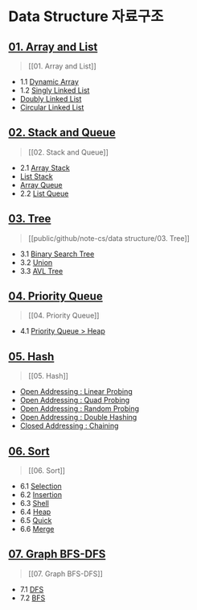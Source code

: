 # Data Structure 자료구조

## [01. Array and List](https://github.com/DOforTU/note-cs/blob/main/data%20structure/01.%20Array%20and%20List.md)

> [[01. Array and List]]

- 1.1 <a href="https://github.com/1Dohyeon/Study-DataStructure/blob/master/01_Lists_with_py/01_DynamicArray.py">Dynamic Array</a>
- 1.2 <a href="https://github.com/1Dohyeon/Study-DataStructure/blob/master/01_Lists_with_py/02_SinglyLinkedList.py">Singly Linked List</a>
- <a href="https://github.com/1Dohyeon/Study-DataStructure/blob/master/01_Lists_with_py/03_DoublyLinkedList.py">Doubly Linked List</a>
- <a href="https://github.com/1Dohyeon/Study-DataStructure/blob/master/01_Lists_with_py/04_CircularLinkedList.py">Circular Linked List</a>

## [02. Stack and Queue](https://github.com/DOforTU/note-cs/blob/main/data%20structure/02.%20Stack%20and%20Queue.md)

> [[02. Stack and Queue]]

- 2.1 <a href="https://github.com/1Dohyeon/Study-DataStructure/blob/master/02_stack_and_queue_with_java/D1_ArrayStack/ArrayStack.java">Array Stack</a>
- <a href="https://github.com/1Dohyeon/Study-DataStructure/tree/master/02_stack_and_queue_with_java/D2_ListStack">List Stack</a>
- <a href="https://github.com/1Dohyeon/Study-DataStructure/blob/master/02_stack_and_queue_with_java/D3_ArrayQueue/ArrayQueue.java">Array Queue</a>
- 2.2 <a href="https://github.com/1Dohyeon/Study-DataStructure/tree/master/02_stack_and_queue_with_java/D4_ListQueue">List Queue</a>

## [03. Tree](https://github.com/DOforTU/note-cs/blob/main/data%20structure/03.%20Tree.md)

> [[public/github/note-cs/data structure/03. Tree]]

- 3.1 <a href="https://github.com/1Dohyeon/Study-DataStructure/blob/master/03_Tree_with_java/D1_BS_Tree/BST.java">Binary Search Tree</a>
- 3.2 <a href="https://github.com/1Dohyeon/Study-DataStructure/blob/master/03_Tree_with_java/D2_Union/UnionFind.java">Union</a>
- 3.3 <a href="https://github.com/1Dohyeon/Study-DataStructure/blob/master/03_Tree_with_java/D3_AVL/AVL.java">AVL Tree</a>

## [04. Priority Queue](https://github.com/DOforTU/note-cs/blob/main/data%20structure/04.%20Priority%20Queue.md)

> [[04. Priority Queue]]

- 4.1 <a href="https://github.com/1Dohyeon/Study-DataStructure/blob/master/04_PriorityQ_with_java/D1_PriorityQ/BHeap.java">Priority Queue > Heap</a>

## [05. Hash](https://github.com/DOforTU/note-cs/blob/main/data%20structure/05.%20Hash.md)

> [[05. Hash]]

- <a href="https://github.com/1Dohyeon/Study-DataStructure/blob/master/05_Hash_with_java/D1_OpenAddressing/LinearProbing.java">Open Addressing : Linear Probing</a>
- <a href="https://github.com/1Dohyeon/Study-DataStructure/blob/master/05_Hash_with_java/D1_OpenAddressing/QuadProbing.java">Open Addressing : Quad Probing</a>
- <a href="https://github.com/1Dohyeon/Study-DataStructure/blob/master/05_Hash_with_java/D1_OpenAddressing/RandomProbing.java">Open Addressing : Random Probing</a>
- <a href="https://github.com/1Dohyeon/Study-DataStructure/blob/master/05_Hash_with_java/D1_OpenAddressing/DoubleHashing.java">Open Addressing : Double Hashing</a>
- <a href="https://github.com/1Dohyeon/Study-DataStructure/blob/master/05_Hash_with_java/D2_ClosedAddressing/Chaining.java">Closed Addressing : Chaining</a>

## [06. Sort](https://github.com/DOforTU/note-cs/blob/main/data%20structure/06.%20Sort.md)

> [[06. Sort]]

- 6.1 <a href="https://github.com/1Dohyeon/Study-DataStructure/blob/master/06_sort_with_java/D1_Sort/Selection.java">Selection</a>
- 6.2 <a href="https://github.com/1Dohyeon/Study-DataStructure/blob/master/06_sort_with_java/D1_Sort/Insertion.java">Insertion</a>
- 6.3 <a href="https://github.com/1Dohyeon/Study-DataStructure/blob/master/06_sort_with_java/D1_Sort/Shell.java">Shell</a>
- 6.4 <a href="https://github.com/1Dohyeon/Study-DataStructure/blob/master/06_sort_with_java/D1_Sort/Heap.java">Heap</a>
- 6.5 <a href="https://github.com/1Dohyeon/Study-DataStructure/blob/master/06_sort_with_java/D1_Sort/Quick.java">Quick</a>
- 6.6 <a href="https://github.com/1Dohyeon/Study-DataStructure/blob/master/06_sort_with_java/D1_Sort/Merge.java">Merge</a>

## [07. Graph BFS-DFS](https://github.com/DOforTU/note-cs/blob/main/data%20structure/07.%20Graph%20BFS-DFS.md)

> [[07. Graph BFS-DFS]]

- 7.1 <a href="https://github.com/1Dohyeon/Study-DataStructure/tree/master/07_graph_with_java/D1_DFS">DFS</a>
- 7.2 <a href="https://github.com/1Dohyeon/Study-DataStructure/tree/master/07_graph_with_java/D2_BFS">BFS</a>
